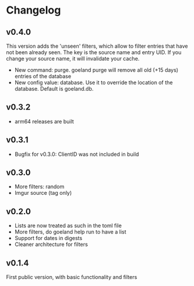Changelog
=========

v0.4.0
------

This version adds the 'unseen' filters, which allow to filter entries that have not been already seen.
The key is the source name and entry UID. If you change your source name, it will invalidate your cache.

- New command: purge. goeland purge will remove all old (+15 days) entries of the database
- New config value: database. Use it to override the location of the database. Default is goeland.db.

v0.3.2
------

- arm64 releases are built

v0.3.1
------

- Bugfix for v0.3.0: ClientID was not included in build

v0.3.0
------

- More filters: random
- Imgur source (tag only)

v0.2.0
------

- Lists are now treated as such in the toml file
- More filters, do goeland help run to have a list
- Support for dates in digests
- Cleaner architecture for filters

v0.1.4
------

First public version, with basic functionality and filters